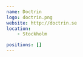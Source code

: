 ```yaml
---
name: Doctrin
logo: doctrin.png
website: http://doctrin.se
location:
    - Stockholm

positions: []
---
```

